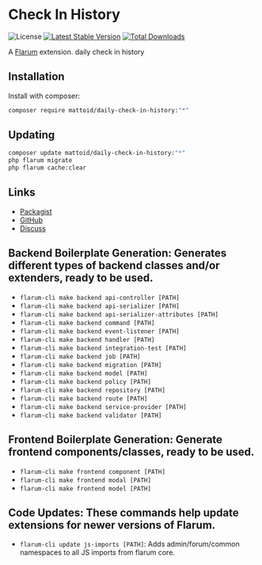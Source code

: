 # Check In History

![License](https://img.shields.io/badge/license-LPL-1.02-blue.svg) [![Latest Stable Version](https://img.shields.io/packagist/v/mattoid/daily-check-in-history.svg)](https://packagist.org/packages/mattoid/daily-check-in-history) [![Total Downloads](https://img.shields.io/packagist/dt/mattoid/daily-check-in-history.svg)](https://packagist.org/packages/mattoid/daily-check-in-history)

A [Flarum](http://flarum.org) extension. daily check in history

## Installation

Install with composer:

```sh
composer require mattoid/daily-check-in-history:"*"
```

## Updating

```sh
composer update mattoid/daily-check-in-history:"*"
php flarum migrate
php flarum cache:clear
```

## Links

- [Packagist](https://packagist.org/packages/mattoid/daily-check-in-history)
- [GitHub](https://github.com/mattoid/daily-check-in-history)
- [Discuss](https://discuss.flarum.org/d/PUT_DISCUSS_SLUG_HERE)


## Backend Boilerplate Generation: Generates different types of backend classes and/or extenders, ready to be used.
- `flarum-cli make backend api-controller [PATH]`
- `flarum-cli make backend api-serializer [PATH]`
- `flarum-cli make backend api-serializer-attributes [PATH]`
- `flarum-cli make backend command [PATH]`
- `flarum-cli make backend event-listener [PATH]`
- `flarum-cli make backend handler [PATH]`
- `flarum-cli make backend integration-test [PATH]`
- `flarum-cli make backend job [PATH]`
- `flarum-cli make backend migration [PATH]`
- `flarum-cli make backend model [PATH]`
- `flarum-cli make backend policy [PATH]`
- `flarum-cli make backend repository [PATH]`
- `flarum-cli make backend route [PATH]`
- `flarum-cli make backend service-provider [PATH]`
- `flarum-cli make backend validator [PATH]`

## Frontend Boilerplate Generation: Generate frontend components/classes, ready to be used.
- `flarum-cli make frontend component [PATH]`
- `flarum-cli make frontend modal [PATH]`
- `flarum-cli make frontend model [PATH]`

## Code Updates: These commands help update extensions for newer versions of Flarum.
- `flarum-cli update js-imports [PATH]`: Adds admin/forum/common namespaces to all JS imports from flarum core.
